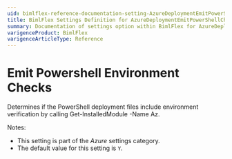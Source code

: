 ```yaml
---
uid: bimlflex-reference-documentation-setting-AzureDeploymentEmitPowerShellCheck
title: BimlFlex Settings Definition for AzureDeploymentEmitPowerShellCheck
summary: Documentation of settings option within BimlFlex for AzureDeploymentEmitPowerShellCheck
varigenceProduct: BimlFlex
varigenceArticleType: Reference
---
```


# Emit Powershell Environment Checks

Determines if the PowerShell deployment files include environment verification by calling Get-InstalledModule -Name Az.

Notes:

* This setting is part of the *Azure* settings category.
* The default value for this setting is `Y`.